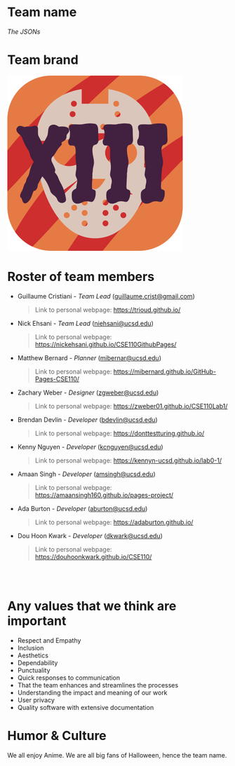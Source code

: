 # **Team name**
  *The JSONs*

# **Team brand**
![The JSONs](images/TheJSONsLogo.svg)

# **Roster of team members**
- Guillaume Cristiani - *Team Lead* (guillaume.crist@gmail.com)
  >Link to personal webpage: https://trioud.github.io/

- Nick Ehsani - *Team Lead* (niehsani@ucsd.edu)
  >Link to personal webpage: https://nickehsani.github.io/CSE110GithubPages/

- Matthew Bernard - *Planner* (mibernar@ucsd.edu)
  >Link to personal webpage: https://mibernard.github.io/GitHub-Pages-CSE110/

- Zachary Weber - *Designer* (zgweber@ucsd.edu)
  >Link to personal webpage: https://zweber01.github.io/CSE110Lab1/

- Brendan Devlin - *Developer* (bdevlin@ucsd.edu)
  >Link to personal webpage: https://donttestturing.github.io/

- Kenny Nguyen - *Developer* (kcnguyen@ucsd.edu)
  >Link to personal webpage: https://kennyn-ucsd.github.io/lab0-1/

- Amaan Singh - *Developer* (amsingh@ucsd.edu)
  >Link to personal webpage: https://amaansingh160.github.io/pages-project/

- Ada Burton - *Developer* (aburton@ucsd.edu)
  >Link to personal webpage: https://adaburton.github.io/
  
- Dou Hoon Kwark - *Developer* (dkwark@ucsd.edu)
  >Link to personal webpage: https://douhoonkwark.github.io/CSE110/ 


<br/> <br/>

# Any values that we think are important
- Respect and Empathy
- Inclusion
- Aesthetics
- Dependability
- Punctuality
- Quick responses to communication 
- That the team enhances and streamlines the processes
- Understanding the impact and meaning of our work
- User privacy
- Quality software with extensive documentation


# Humor & Culture
We all enjoy Anime. We are all big fans of Halloween, hence the team name. 
